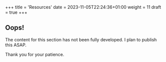 +++
title = 'Resources'
date = 2023-11-05T22:24:36+01:00
weight = 11
draft = true
+++
## Oops!

The content for this section has not been fully developed. I plan to publish this ASAP.

Thank you for your patience.
